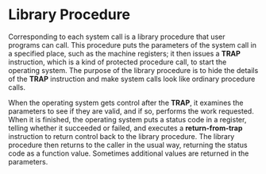# Library Procedure

Corresponding to each system call is a library procedure that user programs can call. This procedure puts the parameters of the system call in a specified place, such as the machine registers; it then issues a **TRAP** instruction, which is a kind of protected procedure call, to start the operating system. The purpose of the library procedure is to hide the details of the **TRAP** instruction and make system calls look like ordinary procedure calls.

When the operating system gets control after the **TRAP**, it examines the parameters to see if they are valid, and if so, performs the work requested. When it is finished, the operating system puts a status code in a register, telling whether it succeeded or failed, and executes a **return-from-trap** instruction to return control back to the library procedure. The library procedure then returns to the caller in the usual way, returning the status code as a function value. Sometimes additional values are returned in the parameters.
